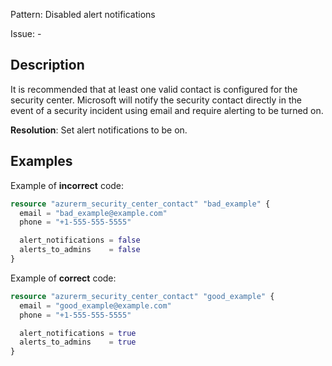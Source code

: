 Pattern: Disabled alert notifications

Issue: -

## Description

It is recommended that at least one valid contact is configured for the security center. 
Microsoft will notify the security contact directly in the event of a security incident using email and require alerting to be turned on.

**Resolution**: Set alert notifications to be on.

## Examples

Example of **incorrect** code:

```terraform
resource "azurerm_security_center_contact" "bad_example" {
  email = "bad_example@example.com"
  phone = "+1-555-555-5555"

  alert_notifications = false
  alerts_to_admins    = false
}
```

Example of **correct** code:

```terraform
resource "azurerm_security_center_contact" "good_example" {
  email = "good_example@example.com"
  phone = "+1-555-555-5555"

  alert_notifications = true
  alerts_to_admins    = true
}
```